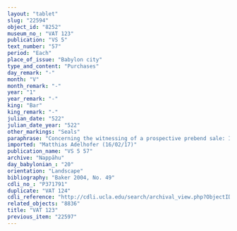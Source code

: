 ```yaml
---
layout: "tablet"
slug: "22594"
object_id: "8252"
museum_no_: "VAT 123"
publication: "VS 5"
text_number: "57"
period: "Each"
place_of_issue: "Babylon city"
type_and_content: "Purchases"
day_remark: "-"
month: "V"
month_remark: "-"
year: "1"
year_remark: "-"
king: "Bar"
king_remark: "-"
julian_date: "522"
julian_date_year: "522"
other_markings: "Seals"
paraphrase: "Concerning the witnessing of a prospective prebend sale: In case <strong>A</strong> passes on (by sale or lease) the prebend in the shrine of Bēl-āliya-&scaron;a-&Scaron;arbānu for &frac12; <em>qa</em> of bread, &frac12; <em>qa</em> of beer, &frac14; share in the <em>harmil</em>-joints of oxen and a share in the offerings on the meal table (<em>pa&scaron;&scaron;ūru</em>) <strong>C</strong> shall be present (<em>a&scaron;ābu</em>) as witness. This prebend belonged to<strong> C</strong> who had adopted <strong>A</strong> and to whom he bequeathed all his assets in town and country. 4 witnesses, including the brother-in-law of <strong>A</strong> (Nab&ucirc;-tabni-uṣur/Balāṭu//Egibi), and the scribe (Idin-Nab&ucirc;/&Scaron;ūzubu//Kānik-bābi).<br /> &nbsp;<br /> <strong>A</strong> = Iddin-Nab&ucirc;/Nab&ucirc;-bān-zēri//Nappāhu; <strong>B</strong> = &Scaron;ākin-&scaron;umi/Nadnāya//Nappāhu; <strong>C</strong> = Gimillu/Marduk-&scaron;umu-ibni//Nappāhu<br /> &nbsp;"
imported: "Matthias Adelhofer (16/02/17)"
publication_name: "VS 5 57"
archive: "Nappāhu"
day_babylonian_: "20"
orientation: "Landscape"
bibliography: "Baker 2004, No. 49"
cdli_no_: "P371791"
duplicate: "VAT 124"
cdli_reference: "http://cdli.ucla.edu/search/archival_view.php?ObjectID=P371791"
related_objects: "8836"
title: "VAT 123"
previous_item: "22597"
---
```


